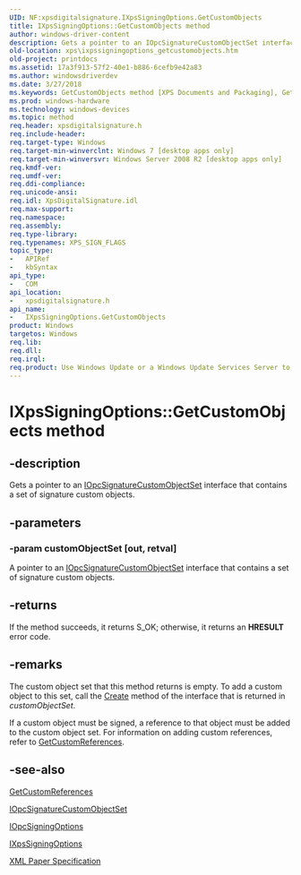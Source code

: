 ```yaml
---
UID: NF:xpsdigitalsignature.IXpsSigningOptions.GetCustomObjects
title: IXpsSigningOptions::GetCustomObjects method
author: windows-driver-content
description: Gets a pointer to an IOpcSignatureCustomObjectSet interface that contains a set of signature custom objects.
old-location: xps\ixpssigningoptions_getcustomobjects.htm
old-project: printdocs
ms.assetid: 17a3f913-57f2-40e1-b886-6cefb9e42a83
ms.author: windowsdriverdev
ms.date: 3/27/2018
ms.keywords: GetCustomObjects method [XPS Documents and Packaging], GetCustomObjects method [XPS Documents and Packaging], IXpsSigningOptions interface, GetCustomObjects,IXpsSigningOptions.GetCustomObjects, IXpsSigningOptions, IXpsSigningOptions interface [XPS Documents and Packaging], GetCustomObjects method, IXpsSigningOptions::GetCustomObjects, xps.ixpssigningoptions_getcustomobjects, xpsdigitalsignature/IXpsSigningOptions::GetCustomObjects
ms.prod: windows-hardware
ms.technology: windows-devices
ms.topic: method
req.header: xpsdigitalsignature.h
req.include-header: 
req.target-type: Windows
req.target-min-winverclnt: Windows 7 [desktop apps only]
req.target-min-winversvr: Windows Server 2008 R2 [desktop apps only]
req.kmdf-ver: 
req.umdf-ver: 
req.ddi-compliance: 
req.unicode-ansi: 
req.idl: XpsDigitalSignature.idl
req.max-support: 
req.namespace: 
req.assembly: 
req.type-library: 
req.typenames: XPS_SIGN_FLAGS
topic_type:
-	APIRef
-	kbSyntax
api_type:
-	COM
api_location:
-	xpsdigitalsignature.h
api_name:
-	IXpsSigningOptions.GetCustomObjects
product: Windows
targetos: Windows
req.lib: 
req.dll: 
req.irql: 
req.product: Use Windows Update or a Windows Update Services Server to retrieve the update on Windows XP.
---
```


# IXpsSigningOptions::GetCustomObjects method


## -description


Gets a pointer to an <a href="https://msdn.microsoft.com/eb2a561d-2723-45dc-98a6-ecf11101016b">IOpcSignatureCustomObjectSet</a> interface that contains a set of signature custom objects.


## -parameters




### -param customObjectSet [out, retval]

A pointer to an <a href="https://msdn.microsoft.com/eb2a561d-2723-45dc-98a6-ecf11101016b">IOpcSignatureCustomObjectSet</a> interface that contains a set of signature custom objects.


## -returns



If the method succeeds, it returns S_OK; otherwise, it returns an <b>HRESULT</b> error code.




## -remarks



The custom object set that this method returns is empty. To add  a custom object to this set, call the <a href="https://msdn.microsoft.com/93bf4509-900c-42bc-9834-c8a33cfe7e65">Create</a> method of the  interface that is returned in <i>customObjectSet</i>.

If a custom object must be signed, a reference to  that object  must be added  to the custom object set. For information on adding custom references, refer to  <a href="https://msdn.microsoft.com/1a9ab939-4581-40a9-acd3-2afe02c5e201">GetCustomReferences</a>.




## -see-also




<a href="https://msdn.microsoft.com/1a9ab939-4581-40a9-acd3-2afe02c5e201">GetCustomReferences</a>



<a href="https://msdn.microsoft.com/eb2a561d-2723-45dc-98a6-ecf11101016b">IOpcSignatureCustomObjectSet</a>



<a href="https://msdn.microsoft.com/5fb66c8f-2eb2-48c3-8e6f-04a1c509f6ec">IOpcSigningOptions</a>



<a href="https://msdn.microsoft.com/71b9b348-1078-4f55-a071-e5e2f273f85c">IXpsSigningOptions</a>



<a href="http://go.microsoft.com/?linkid=8435939">XML Paper Specification</a>
 

 

